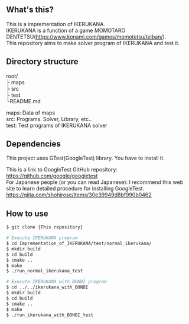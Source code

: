 ## What's this?
This is a imprementation of IKERUKANA.  
IKERUKANA is a function of a game MOMOTARO DENTETSU(https://www.konami.com/games/momotetsu/teiban/).  
This repository aims to make solver program of IKERUKANA and test it.  

## Directory structure
root/    
├ maps  
├ src  
├ test  
└README.md  

maps: Data of maps  
src: Programs. Solver, Library, etc..  
test: Test programs of IKERUKANA solver  

## Dependencies
This project uses GTest(GoogleTest) library.
You have to install it.

This is a link to GoogleTest GitHub repository: https://github.com/google/googletest  
For Japanese people (or you can read Japanese): I recommend this web site to learn detailed procedure for installing GoogleTest.
https://qiita.com/shohirose/items/30e39949d8bf990b0462

## How to use

```bash
$ git clone {This repository}

# Execute IKERUKANA program
$ cd Imprementation_of_IKERUKANA/test/normal_ikerukana/
$ mkdir build
$ cd build
$ cmake ..
$ make
$ ./run_normal_ikerukana_test

# Execute IKERUKANA_with_BONBI program
$ cd ../../ikerukana_with_BONBI
$ mkdir build
$ cd build
$ cmake ..
$ make
$ ./run_ikerukana_with_BONBI_test
```
